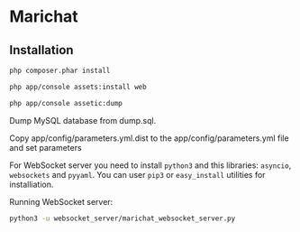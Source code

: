 Marichat
========

Installation
------------
```sh
php composer.phar install
```

```sh
php app/console assets:install web
```

```sh
php app/console assetic:dump
```

Dump MySQL database from dump.sql.

Copy app/config/parameters.yml.dist to the app/config/parameters.yml file
and set parameters

For WebSocket server you need to install `python3` and this libraries:
`asyncio`, `websockets` and `pyyaml`.
You can user `pip3` or `easy_install` utilities for installiation.

Running WebSocket server:

```sh
python3 -u websocket_server/marichat_websocket_server.py
```

